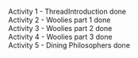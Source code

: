 Activity 1 - ThreadIntroduction done  
Activity 2 - Woolies part 1 done  
Activity 3 - Woolies part 2 done  
Activity 4 - Woolies part 3 done  
Activity 5 - Dining Philosophers done
